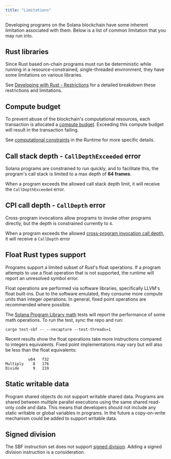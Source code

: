 ```yaml
---
title: "Limitations"
---
```


Developing programs on the Solana blockchain have some inherent limitation
associated with them. Below is a list of common limitation that you may run
into.

## Rust libraries

Since Rust based on-chain programs must run be deterministic while running in a
resource-constrained, single-threaded environment, they have some limitations on
various libraries.

See
[Developing with Rust - Restrictions](/docs/programs/lang-rust.md#restrictions)
for a detailed breakdown these restrictions and limitations.

## Compute budget

To prevent abuse of the blockchain's computational resources, each transaction
is allocated a [compute budget](/docs/terminology.md#compute-budget). Exceeding
this compute budget will result in the transaction failing.

See [computational constraints](/docs/core/runtime.md#compute-budget) in the
Runtime for more specific details.

## Call stack depth - `CallDepthExceeded` error

Solana programs are constrained to run quickly, and to facilitate this, the
program's call stack is limited to a max depth of **64 frames**.

When a program exceeds the allowed call stack depth limit, it will receive the
`CallDepthExceeded` error.

## CPI call depth - `CallDepth` error

Cross-program invocations allow programs to invoke other programs directly, but
the depth is constrained currently to `4`.

When a program exceeds the allowed
[cross-program invocation call depth](/docs/core/cpi.md#call-depth), it will
receive a `CallDepth` error

## Float Rust types support

Programs support a limited subset of Rust's float operations. If a program
attempts to use a float operation that is not supported, the runtime will report
an unresolved symbol error.

Float operations are performed via software libraries, specifically LLVM's float
built-ins. Due to the software emulated, they consume more compute units than
integer operations. In general, fixed point operations are recommended where
possible.

The
[Solana Program Library math](https://github.com/solana-labs/solana-program-library/tree/master/libraries/math)
tests will report the performance of some math operations. To run the test, sync
the repo and run:

```shell
cargo test-sbf -- --nocapture --test-threads=1
```

Recent results show the float operations take more instructions compared to
integers equivalents. Fixed point implementations may vary but will also be less
than the float equivalents:

```text
          u64   f32
Multiply    8   176
Divide      9   219
```

## Static writable data

Program shared objects do not support writable shared data. Programs are shared
between multiple parallel executions using the same shared read-only code and
data. This means that developers should not include any static writable or
global variables in programs. In the future a copy-on-write mechanism could be
added to support writable data.

## Signed division

The SBF instruction set does not support
[signed division](https://www.kernel.org/doc/html/latest/bpf/bpf_design_QA.Html#q-why-there-is-no-bpf-sdiv-for-signed-divide-operation).
Adding a signed division instruction is a consideration.
